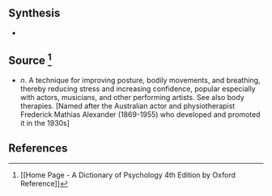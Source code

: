 ## Synthesis
- 
## Source [^1]
- $n$. A technique for improving posture, bodily movements, and breathing, thereby reducing stress and increasing confidence, popular especially with actors, musicians, and other performing artists. See also body therapies. \[Named after the Australian actor and physiotherapist Frederick Mathias Alexander (1869-1955) who developed and promoted it in the 1930s]
## References

[^1]: [[Home Page - A Dictionary of Psychology 4th Edition by Oxford Reference]]